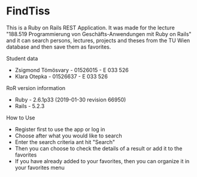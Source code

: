 # FindTiss

This is a Ruby on Rails REST Application. It was made for the lecture 
"188.519 Programmierung von Geschäfts-Anwendungen mit Ruby on Rails" 
and it can search persons, lectures, projects and theses from the TU Wien
 database and then save them as favorites.

Student data 

* Zsigmond Tömösvary - 01526015 - E 033 526
* Klara Otepka - 01526637 - E 033 526

RoR version information

* Ruby -  2.6.1p33 (2019-01-30 revision 66950)
* Rails - 5.2.3

How to Use

* Register first to use the app or log in 
* Choose after what you would like to search
* Enter the search criteria ant hit "Search"
* Then you can choose to check the details of a result
  or add it to the favorites
* If you have already added to your favorites, then you can
  organize it in your favorites menu